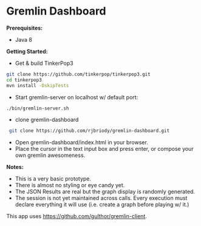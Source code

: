 Gremlin Dashboard
=========

**Prerequisites:**

- Java 8


**Getting Started:**

- Get & build TinkerPop3

 ```sh
 git clone https://github.com/tinkerpop/tinkerpop3.git
 cd tinkerpop3
 mvn install -DskipTests
 ```
 
- Start gremlin-server on localhost w/ default port:

 ```sh
 ./bin/gremlin-server.sh
 ```
- clone gremlin-dashboard

 ```sh
  git clone https://github.com/rjbriody/gremlin-dashboard.git
  ```
- Open gremlin-dashboard/index.html in your browser.
- Place the cursor in the text input box and press enter, or compose your own gremlin awesomeness.

**Notes:** 

- This is a very basic prototype. 
- There is almost no styling or eye candy yet.
- The JSON Results are real but the graph display is randomly generated.
- The session is not yet maintained across calls. Every execution must declare everything it will use (i.e. create a graph before playing w/ it.)

This app uses https://github.com/gulthor/gremlin-client.
